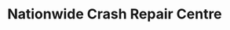 ---
title: "Nationwide Crash Repair Centre"
url: /gateshead/nationwide-crash-repair-centre/
shop: Autowerkstatt
---